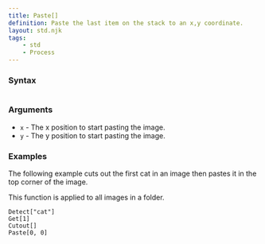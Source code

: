 ```yaml
---
title: Paste[]
definition: Paste the last item on the stack to an x,y coordinate.
layout: std.njk
tags:
    - std
    - Process
---
```


### Syntax

```Paste[x, y]
```
### Arguments

- `x` - The x position to start pasting the image.
- `y` - The y position to start pasting the image.

### Examples

The following example cuts out the first cat in an image then pastes it in the top corner of the image.

This function is applied to all images in a folder.

```Load["./image.jpg"]
Detect["cat"]
Get[1]
Cutout[]
Paste[0, 0]
```